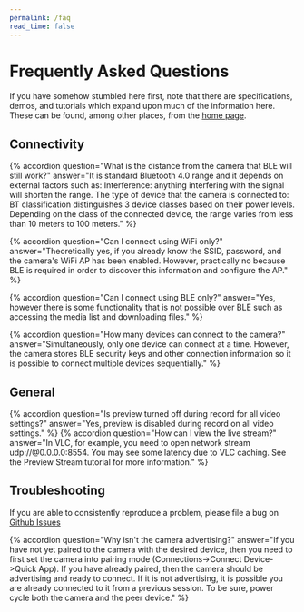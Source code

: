 ```yaml
---
permalink: /faq
read_time: false
---
```


# Frequently Asked Questions

If you have somehow stumbled here first, note that there are specifications, demos, and tutorials which expand upon
much of the information here. These can be found, among other places, from the [home page](/).

## Connectivity

{% accordion
  question="What is the distance from the camera that BLE will still work?"
  answer="It is standard Bluetooth 4.0 range and it depends on external factors such as: Interference: anything
  interfering with the signal will shorten the range. The type of device that the camera is connected to: BT
  classification distinguishes 3 device classes based on their power levels. Depending on the class of the
  connected device, the range varies from less than 10 meters to 100 meters."
%}

{% accordion
  question="Can I connect using WiFi only?"
  answer="Theoretically yes, if you already know the SSID, password, and the camera's WiFi AP has been enabled.
  However, practically no because BLE is required in order to discover this information and configure the AP."
%}

{% accordion
  question="Can I connect using BLE only?"
  answer="Yes, however there is some functionality that is not possible over BLE such as accessing the media list
  and downloading files."
%}

{% accordion
  question="How many devices can connect to the camera?"
  answer="Simultaneously, only one device can connect at a time. However, the camera stores BLE security keys and
  other connection information so it is possible to connect multiple devices sequentially."
%}

## General

{% accordion
  question="Is preview turned off during record for all video settings?"
  answer="Yes, preview is disabled during record on all video settings."
%}
{% accordion
  question="How can I view the live stream?"
  answer="In VLC, for example, you need to open network stream udp://@0.0.0.0:8554. You may see some latency due
  to VLC caching. See the Preview Stream tutorial for more information."
%}

## Troubleshooting

If you are able to consistently reproduce a problem, please file a bug on [Github Issues](https://github.com/gopro/OpenGoPro/issues)

{% accordion
  question="Why isn't the camera advertising?"
  answer="If you have not yet paired to the camera with the desired device, then you need to first set the
  camera into pairing mode (Connections->Connect Device->Quick App). If you have already
  paired, then the camera should be advertising and ready to connect. If it is not advertising, it is possible
  you are already connected to it from a previous session. To be sure, power cycle both the camera and the peer device."
%}